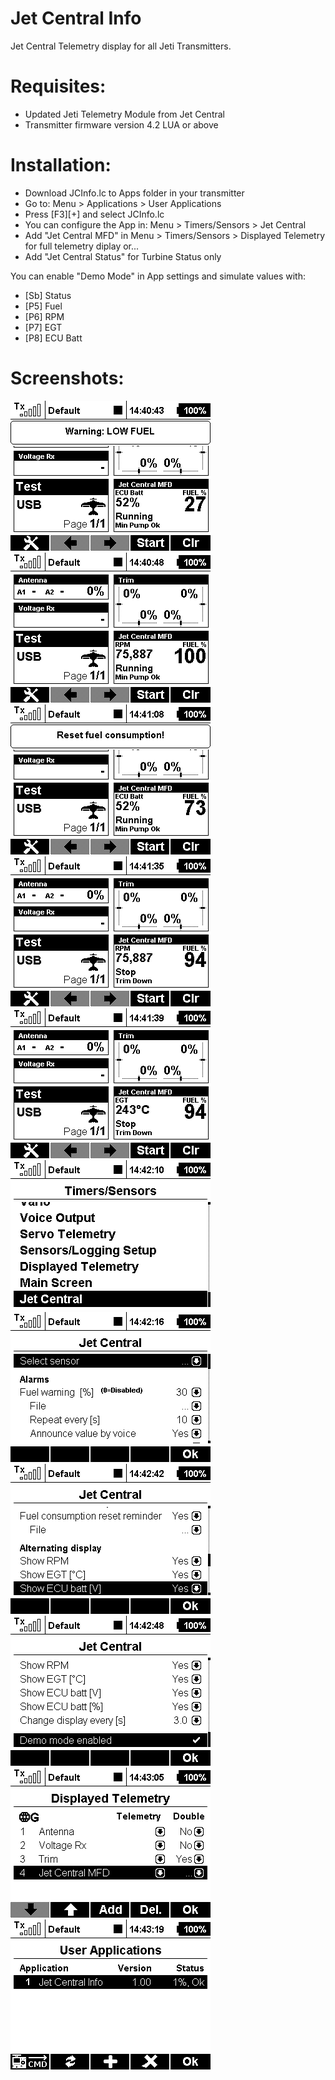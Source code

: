 # Jet Central Info
Jet Central Telemetry display for all Jeti Transmitters.

# Requisites:
* Updated Jeti Telemetry Module from Jet Central
* Transmitter firmware version 4.2 LUA or above 

# Installation:
- Download JCInfo.lc to Apps folder in your transmitter
- Go to: Menu > Applications > User Applications
- Press [F3][+] and select JCInfo.lc
- You can configure the App in: Menu > Timers/Sensors > Jet Central
- Add "Jet Central MFD" in Menu > Timers/Sensors > Displayed Telemetry for full telemetry diplay or...
- Add "Jet Central Status" for Turbine Status only

You can enable "Demo Mode" in App settings and simulate values with:
- [Sb] Status
- [P5] Fuel
- [P6] RPM
- [P7] EGT
- [P8] ECU Batt

# Screenshots:
![Screenshot 1](img/Screen001.bmp?raw=true "Screenshot1")
![Screenshot 2](img/Screen002.bmp?raw=true "Screenshot2")
![Screenshot 3](img/Screen003.bmp?raw=true "Screenshot3")
![Screenshot 4](img/Screen004.bmp?raw=true "Screenshot4")
![Screenshot 5](img/Screen005.bmp?raw=true "Screenshot5")
![Screenshot 6](img/Screen006.bmp?raw=true "Screenshot6")
![Screenshot 7](img/Screen007.bmp?raw=true "Screenshot7")
![Screenshot 8](img/Screen008.bmp?raw=true "Screenshot8")
![Screenshot 9](img/Screen009.bmp?raw=true "Screenshot9")
![Screenshot 10](img/Screen010.bmp?raw=true "Screenshot10")
![Screenshot 11](img/Screen011.bmp?raw=true "Screenshot11")
